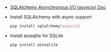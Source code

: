 - [SQLAlchemy Asynchronous I/O (asyncio) Doc](https://docs.sqlalchemy.org/en/20/orm/extensions/asyncio.html)

- Install SQLAlchemy with async support

    ```bash
    pip install sqlalchemy[asyncio]
    ```

- Install aiosqlite for SQLite

    ```bash
    pip install aiosqlite
    ```
